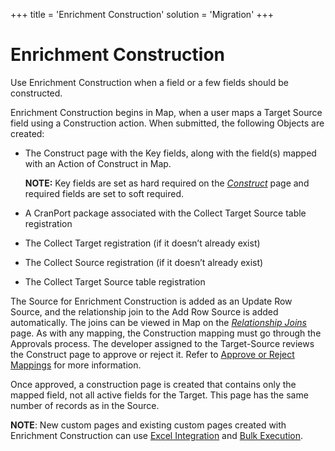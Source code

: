 +++
title = 'Enrichment Construction'
solution = 'Migration'
+++

# Enrichment Construction

Use Enrichment Construction when a field or a few fields should be
constructed.

Enrichment Construction begins in Map, when a user maps a Target Source
field using a Construction action. When submitted, the following Objects
are created:

  - The Construct page with the Key fields, along with the field(s)
    mapped with an Action of Construct in Map.
    
    **NOTE:** Key fields are set as hard required on the
    *[Construct](../Page_Desc/Construct_Page.htm)* page and required
    fields are set to soft required.

  - A CranPort package associated with the Collect Target Source table
    registration

  - The Collect Target registration (if it doesn’t already exist)

  - The Collect Source registration (if it doesn’t already exist)

  - The Collect Target Source table registration

The Source for Enrichment Construction is added as an Update Row Source,
and the relationship join to the Add Row Source is added automatically.
The joins can be viewed in Map on the *[Relationship
Joins](../../Map/Page_Desc/Relationship_Joins_H.htm)* page. As with any
mapping, the Construction mapping must go through the Approvals process.
The developer assigned to the Target-Source reviews the Construct page
to approve or reject it. Refer to [Approve or Reject
Mappings](../../Map/Use_Cases/Approve_or_Reject_Mappings.htm) for more
information.

Once approved, a construction page is created that contains only the
mapped field, not all active fields for the Target. This page has the
same number of records as in the Source.

<span style="font-weight: bold;">NOTE</span>: New custom pages and
existing custom pages created with Enrichment Construction can use
[Excel
Integration](../../../Platform/Excel_Int/Use_Excel_Integration.htm) and
[Bulk Execution](../../../Platform/Bulk_Exec/Use_Bulk_Execution.htm).
